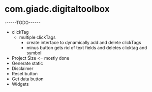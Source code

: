 # com.giadc.digitaltoolbox

------TODO------
+ clickTag
  - multiple clickTags
    + create interface to dynamically add and delete clickTags
     - minus button gets rid of text fields and deletes clicktag and symbol
+ Project Size <= mostly done
+ Generate static
+ Disclaimer
+ Reset button
+ Get data button
+ Widgets
